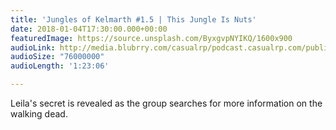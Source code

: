 ```yaml
---
title: 'Jungles of Kelmarth #1.5 | This Jungle Is Nuts'
date: 2018-01-04T17:30:00.000+00:00
featuredImage: https://source.unsplash.com/ByxgvpNYIKQ/1600x900
audioLink: http://media.blubrry.com/casualrp/podcast.casualrp.com/public/EP%20005%20-%20This%20Jungle%20is%20Nuts!.mp3
audioSize: "76000000"
audioLength: '1:23:06'

---
```

Leila's secret is revealed as the group searches for more information on the walking dead.